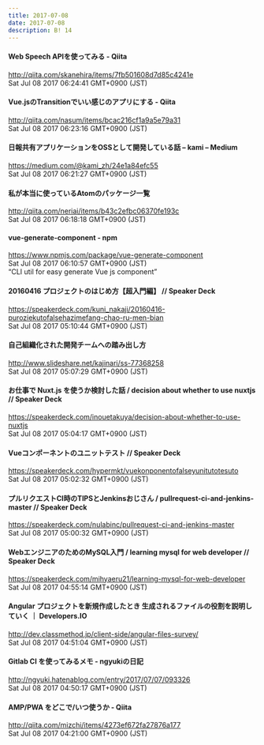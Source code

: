 ```yaml
---
title: 2017-07-08
date: 2017-07-08
description: B! 14
---
```


#### Web Speech APIを使ってみる - Qiita
http://qiita.com/skanehira/items/7fb501608d7d85c4241e<br>
Sat Jul 08 2017 06:24:41 GMT+0900 (JST)<br>


#### Vue.jsのTransitionでいい感じのアプリにする - Qiita
http://qiita.com/nasum/items/bcac216cf1a9a5e79a31<br>
Sat Jul 08 2017 06:23:16 GMT+0900 (JST)<br>


#### 日報共有アプリケーションをOSSとして開発している話 – kami – Medium
https://medium.com/@kami_zh/24e1a84efc55<br>
Sat Jul 08 2017 06:21:27 GMT+0900 (JST)<br>


#### 私が本当に使っているAtomのパッケージ一覧
http://qiita.com/neriai/items/b43c2efbc06370fe193c<br>
Sat Jul 08 2017 06:18:18 GMT+0900 (JST)<br>


#### vue-generate-component  -  npm
https://www.npmjs.com/package/vue-generate-component<br>
Sat Jul 08 2017 06:10:57 GMT+0900 (JST)<br>
“CLI util for easy generate Vue js component”


#### 20160416 プロジェクトのはじめ方【超入門編】 // Speaker Deck
https://speakerdeck.com/kuni_nakaji/20160416-puroziekutofalsehazimefang-chao-ru-men-bian<br>
Sat Jul 08 2017 05:10:44 GMT+0900 (JST)<br>


#### 自己組織化された開発チームへの踏み出し方
http://www.slideshare.net/kajinari/ss-77368258<br>
Sat Jul 08 2017 05:07:29 GMT+0900 (JST)<br>


#### お仕事で Nuxt.js を使うか検討した話 / decision about whether to use nuxtjs // Speaker Deck
https://speakerdeck.com/inouetakuya/decision-about-whether-to-use-nuxtjs<br>
Sat Jul 08 2017 05:04:17 GMT+0900 (JST)<br>


#### Vueコンポーネントのユニットテスト // Speaker Deck
https://speakerdeck.com/hypermkt/vuekonponentofalseyunitutotesuto<br>
Sat Jul 08 2017 05:02:32 GMT+0900 (JST)<br>


#### プルリクエストCI時のTIPSとJenkinsおじさん / pullrequest-ci-and-jenkins-master // Speaker Deck
https://speakerdeck.com/nulabinc/pullrequest-ci-and-jenkins-master<br>
Sat Jul 08 2017 05:00:32 GMT+0900 (JST)<br>


#### WebエンジニアのためのMySQL入門 / learning mysql for web developer // Speaker Deck
https://speakerdeck.com/mihyaeru21/learning-mysql-for-web-developer<br>
Sat Jul 08 2017 04:55:14 GMT+0900 (JST)<br>


#### Angular プロジェクトを新規作成したとき 生成されるファイルの役割を説明していく ｜ Developers.IO
http://dev.classmethod.jp/client-side/angular-files-survey/<br>
Sat Jul 08 2017 04:51:04 GMT+0900 (JST)<br>


#### Gitlab CI を使ってみるメモ - ngyukiの日記
http://ngyuki.hatenablog.com/entry/2017/07/07/093326<br>
Sat Jul 08 2017 04:50:17 GMT+0900 (JST)<br>


#### AMP/PWA をどこで/いつ使うか - Qiita
http://qiita.com/mizchi/items/4273ef672fa27876a177<br>
Sat Jul 08 2017 04:21:00 GMT+0900 (JST)<br>


